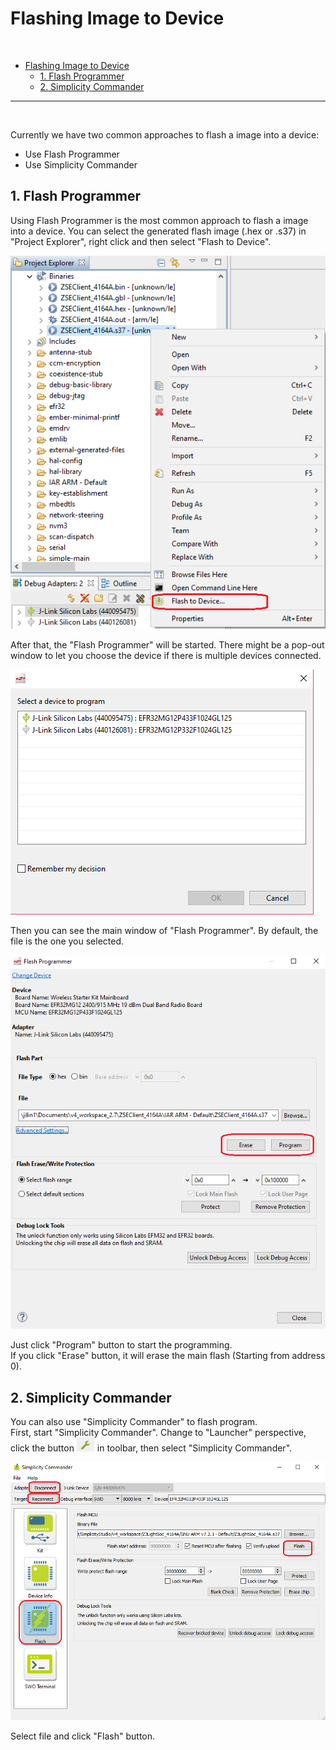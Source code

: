 # Flashing Image to Device
&nbsp;

- [Flashing Image to Device](#flashing-image-to-device)
  - [1. Flash Programmer](#1-flash-programmer)
  - [2. Simplicity Commander](#2-simplicity-commander)
********
&nbsp;  

Currently we have two common approaches to flash a image into a device:  
- Use Flash Programmer
- Use Simplicity Commander
&nbsp;  


## 1. Flash Programmer
Using Flash Programmer is the most common approach to flash a image into a device. You can select the generated flash image (.hex or .s37) in "Project Explorer", right click and then select "Flash to Device".  

![common](files/CM-Flashing-Image/Right-Click-Menu.png)  

After that, the "Flash Programmer" will be started. There might be a pop-out window to let you choose the device if there is multiple devices connected.  

![common](files/CM-Flashing-Image/Select-Device.png)  

Then you can see the main window of "Flash Programmer". By default, the file is the one you selected.

![common](files/CM-Flashing-Image/Flash-Programer.png)  

Just click "Program" button to start the programming.  
If you click "Erase" button, it will erase the main flash (Starting from address 0).

## 2. Simplicity Commander
You can also use "Simplicity Commander" to flash program.  
First, start "Simplicity Commander". Change to "Launcher" perspective, click the button ![common](files/CM-Flashing-Image/Tool-Icon.png) in toolbar, then select "Simplicity Commander".  

![common](files/CM-Flashing-Image/Simplicity-Commander.png)  

Select file and click "Flash" button.

